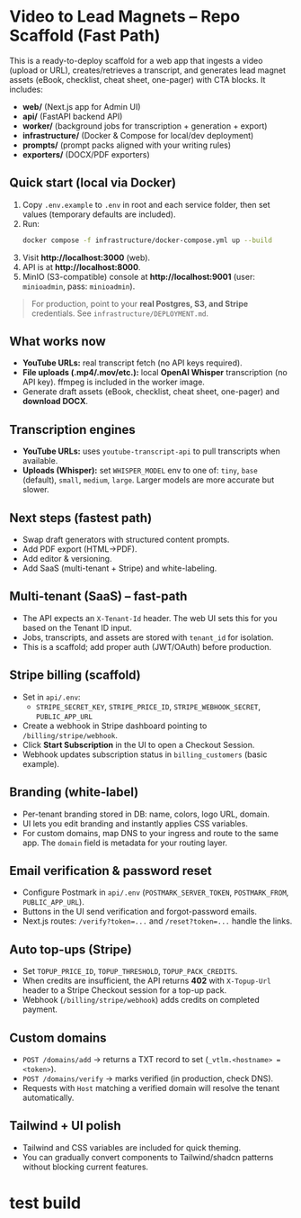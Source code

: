 # Video to Lead Magnets – Repo Scaffold (Fast Path)

This is a ready-to-deploy scaffold for a web app that ingests a video (upload or URL), creates/retrieves a transcript, and generates lead magnet assets (eBook, checklist, cheat sheet, one-pager) with CTA blocks. It includes:
- **web/** (Next.js app for Admin UI)
- **api/** (FastAPI backend API)
- **worker/** (background jobs for transcription + generation + export)
- **infrastructure/** (Docker & Compose for local/dev deployment)
- **prompts/** (prompt packs aligned with your writing rules)
- **exporters/** (DOCX/PDF exporters)

## Quick start (local via Docker)
1. Copy `.env.example` to `.env` in root and each service folder, then set values (temporary defaults are included).
2. Run:
   ```bash
   docker compose -f infrastructure/docker-compose.yml up --build
   ```
3. Visit **http://localhost:3000** (web).
4. API is at **http://localhost:8000**.
5. MinIO (S3-compatible) console at **http://localhost:9001** (user: `minioadmin`, pass: `minioadmin`).

> For production, point to your **real Postgres, S3, and Stripe** credentials. See `infrastructure/DEPLOYMENT.md`.

## What works now
- **YouTube URLs:** real transcript fetch (no API keys required).
- **File uploads (.mp4/.mov/etc.):** local **OpenAI Whisper** transcription (no API key). ffmpeg is included in the worker image.
- Generate draft assets (eBook, checklist, cheat sheet, one-pager) and **download DOCX**.

## Transcription engines
- **YouTube URLs:** uses `youtube-transcript-api` to pull transcripts when available.
- **Uploads (Whisper):** set `WHISPER_MODEL` env to one of: `tiny`, `base` (default), `small`, `medium`, `large`.
  Larger models are more accurate but slower.

## Next steps (fastest path)
- Swap draft generators with structured content prompts.
- Add PDF export (HTML→PDF).
- Add editor & versioning.
- Add SaaS (multi-tenant + Stripe) and white-labeling.


## Multi-tenant (SaaS) – fast-path
- The API expects an `X-Tenant-Id` header. The web UI sets this for you based on the Tenant ID input.
- Jobs, transcripts, and assets are stored with `tenant_id` for isolation.
- This is a scaffold; add proper auth (JWT/OAuth) before production.

## Stripe billing (scaffold)
- Set in `api/.env`:
  - `STRIPE_SECRET_KEY`, `STRIPE_PRICE_ID`, `STRIPE_WEBHOOK_SECRET`, `PUBLIC_APP_URL`
- Create a webhook in Stripe dashboard pointing to `/billing/stripe/webhook`.
- Click **Start Subscription** in the UI to open a Checkout Session.
- Webhook updates subscription status in `billing_customers` (basic example).


## Branding (white-label)
- Per-tenant branding stored in DB: name, colors, logo URL, domain.
- UI lets you edit branding and instantly applies CSS variables.
- For custom domains, map DNS to your ingress and route to the same app. The `domain` field is metadata for your routing layer.


## Email verification & password reset
- Configure Postmark in `api/.env` (`POSTMARK_SERVER_TOKEN`, `POSTMARK_FROM`, `PUBLIC_APP_URL`).
- Buttons in the UI send verification and forgot-password emails.
- Next.js routes: `/verify?token=...` and `/reset?token=...` handle the links.

## Auto top-ups (Stripe)
- Set `TOPUP_PRICE_ID`, `TOPUP_THRESHOLD`, `TOPUP_PACK_CREDITS`.
- When credits are insufficient, the API returns **402** with `X-Topup-Url` header to a Stripe Checkout session for a top-up pack.
- Webhook (`/billing/stripe/webhook`) adds credits on completed payment.

## Custom domains
- `POST /domains/add` → returns a TXT record to set (`_vtlm.<hostname> = <token>`).
- `POST /domains/verify` → marks verified (in production, check DNS).
- Requests with `Host` matching a verified domain will resolve the tenant automatically.

## Tailwind + UI polish
- Tailwind and CSS variables are included for quick theming.
- You can gradually convert components to Tailwind/shadcn patterns without blocking current features.
# test build
